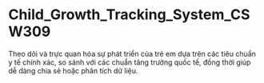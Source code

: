 # Child_Growth_Tracking_System_CSW309
Theo dõi và trực quan hóa sự phát triển của trẻ em dựa trên các tiêu chuẩn y tế chính xác, so sánh với các chuẩn tăng trưởng quốc tế, đồng thời giúp dễ dàng chia sẻ hoặc phân tích dữ liệu.
